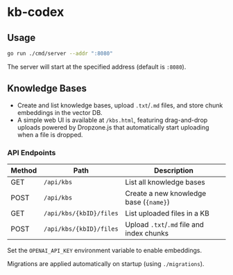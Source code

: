 # kb-codex

## Usage

```sh
go run ./cmd/server --addr ":8080"
```

The server will start at the specified address (default is `:8080`).

## Knowledge Bases

- Create and list knowledge bases, upload `.txt`/`.md` files, and store chunk embeddings in the vector DB.
- A simple web UI is available at `/kbs.html`, featuring drag-and-drop uploads powered by Dropzone.js that automatically start uploading when a file is dropped.

### API Endpoints

| Method | Path                         | Description                               |
|--------|------------------------------|-------------------------------------------|
| GET    | `/api/kbs`                   | List all knowledge bases                  |
| POST   | `/api/kbs`                   | Create a new knowledge base (`{name}`)    |
| GET    | `/api/kbs/{kbID}/files`      | List uploaded files in a KB               |
| POST   | `/api/kbs/{kbID}/files`      | Upload `.txt`/`.md` file and index chunks |

Set the `OPENAI_API_KEY` environment variable to enable embeddings.

Migrations are applied automatically on startup (using `./migrations`).